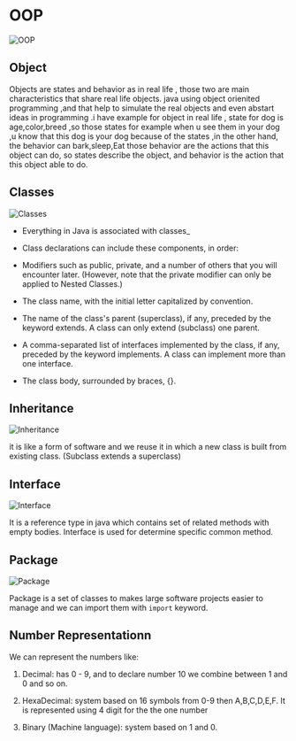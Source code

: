 # OOP

![OOP](https://cdn.educba.com/academy/wp-content/uploads/2019/02/Object-Oriented-Programming-in-Java.jpg)

## Object
Objects are states and behavior as in real life , those two are main characteristics that share real life objects.
java using object orienited programming ,and that help to simulate the real objects and even abstart ideas in 
programming .i have example for object in real life , state for dog is age,color,breed ,so those states for example
when u see them in your dog ,u know that this dog is your dog because of the states ,in the other hand, the behavior 
can bark,sleep,Eat those behavior are the actions that this object can do, so states describe the object, and behavior
is the action that this object able to do.

## Classes

![Classes](https://techvidvan.com/tutorials/wp-content/uploads/sites/2/2020/02/java-class-objects.jpg)

- Everything in Java is associated with classes_

- Class declarations can include these components, in order:
- Modifiers such as public, private, and a number of others that you will encounter later. (However, note that the private modifier can only be applied to Nested Classes.)
- The class name, with the initial letter capitalized by convention.
- The name of the class's parent (superclass), if any, preceded by the keyword extends. A class can only extend (subclass) one parent.
- A comma-separated list of interfaces implemented by the class, if any, preceded by the keyword implements. A class can implement more than one interface.
- The class body, surrounded by braces, {}.

## Inheritance

![Inheritance](https://cdn.techbeamers.com/wp-content/uploads/2019/04/Java-Inheritance.png)


it is like a form of software and we reuse it in which a new class is built from existing class. (Subclass extends a superclass)

## Interface

![Interface](https://techvidvan.com/tutorials/wp-content/uploads/sites/2/2020/02/difference-between-class-and-interface-in-java.jpg)


It is a reference type in java which contains set of related methods with empty bodies. Interface is used for determine specific common method.

## Package

![Package](https://techvidvan.com/tutorials/wp-content/uploads/sites/2/2020/03/Built-in-packages-in-java.jpg)

Package is a set of classes to makes large software projects easier to manage and we can import them with `import` keyword.

**Number Representationn**
-

We can represent the numbers like:

1. Decimal: has 0 - 9, and to declare number 10 we combine between 1 and 0 and so on.

2. HexaDecimal: system based on 16 symbols from 0-9 then A,B,C,D,E,F. It is represented using 4 digit for the the one number

3. Binary (Machine language): system based on 1 and 0.